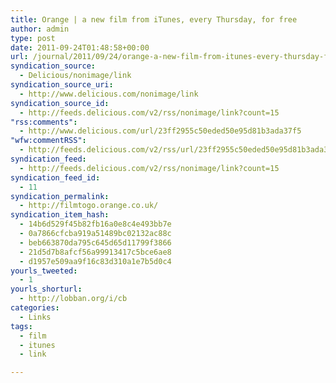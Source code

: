 ```yaml
---
title: Orange | a new film from iTunes, every Thursday, for free
author: admin
type: post
date: 2011-09-24T01:48:58+00:00
url: /journal/2011/09/24/orange-a-new-film-from-itunes-every-thursday-for-free/
syndication_source:
  - Delicious/nonimage/link
syndication_source_uri:
  - http://www.delicious.com/nonimage/link
syndication_source_id:
  - http://feeds.delicious.com/v2/rss/nonimage/link?count=15
"rss:comments":
  - http://www.delicious.com/url/23ff2955c50eded50e95d81b3ada37f5
"wfw:commentRSS":
  - http://feeds.delicious.com/v2/rss/url/23ff2955c50eded50e95d81b3ada37f5
syndication_feed:
  - http://feeds.delicious.com/v2/rss/nonimage/link?count=15
syndication_feed_id:
  - 11
syndication_permalink:
  - http://filmtogo.orange.co.uk/
syndication_item_hash:
  - 14b6d529f45b82fb16a0e8c4e493bb7e
  - 0a7866cfcba919a51489bc02132ac88c
  - beb663870da795c645d65d11799f3866
  - 21d5d7b8afcf56a99913417c5bce6ae8
  - d1957e509aa9f16c83d310a1e7b5d0c4
yourls_tweeted:
  - 1
yourls_shorturl:
  - http://lobban.org/i/cb
categories:
  - Links
tags:
  - film
  - itunes
  - link

---
```

